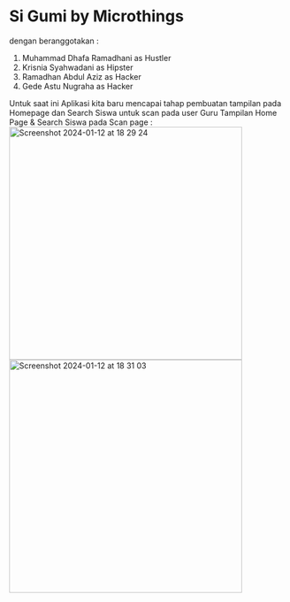 # Si Gumi by Microthings
dengan beranggotakan :
1. Muhammad Dhafa Ramadhani as Hustler
2. Krisnia Syahwadani as Hipster
3. Ramadhan Abdul Aziz as Hacker
4. Gede Astu Nugraha as Hacker

Untuk saat ini Aplikasi kita baru mencapai tahap pembuatan tampilan pada Homepage dan Search Siswa untuk scan pada user Guru Tampilan Home Page & Search Siswa pada Scan page :
<img width="421" alt="Screenshot 2024-01-12 at 18 29 24" src="https://github.com/gedeastu/Si-Gumi-App/assets/105870383/fc624481-bd58-4c3f-85d8-195ac3a838f2">
<img width="421" alt="Screenshot 2024-01-12 at 18 31 03" src="https://github.com/gedeastu/Si-Gumi-App/assets/105870383/baad7935-3af9-4e92-bd22-18fd10508234">
